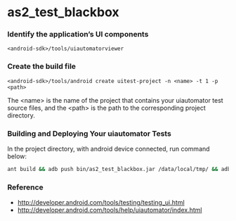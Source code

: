 # as2_test_blackbox

### Identify the application’s UI components
```
<android-sdk>/tools/uiautomatorviewer
```

### Create the build file
```
<android-sdk>/tools/android create uitest-project -n <name> -t 1 -p <path>
```
The \<name\> is the name of the project that contains your uiautomator test source files, and the \<path\> is the path to the corresponding project directory.

### Building and Deploying Your uiautomator Tests
In the project directory, with android device connected, run command below:
``` zsh
ant build && adb push bin/as2_test_blackbox.jar /data/local/tmp/ && adb shell uiautomator runtest as2_test_blackbox.jar -c com.uia.as2.LaunchApp
```

### Reference
- http://developer.android.com/tools/testing/testing_ui.html
- http://developer.android.com/tools/help/uiautomator/index.html
